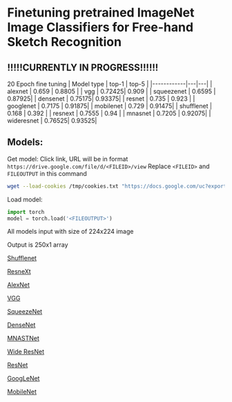# Finetuning pretrained ImageNet Image Classifiers for Free-hand Sketch Recognition
## !!!!!CURRENTLY IN PROGRESS!!!!!!

20 Epoch fine tuning
| Model type | top-1  | top-5  |
|------------|---|---|
| alexnet    | 0.659  | 0.8805 |
| vgg        | 0.72425| 0.909  |
| squeezenet | 0.6595 | 0.87925|
| densenet   | 0.75175| 0.93375|
| resnet     | 0.735  | 0.923  |
| googlenet  | 0.7175 | 0.91875|
| mobilenet  | 0.729  | 0.91475|
| shufflenet | 0.168  | 0.392  |
| resnext    | 0.7555 | 0.94   |
| mnasnet    | 0.7205 | 0.92075|
| wideresnet | 0.76525| 0.93525|

## Models:
Get model:
Click link, URL will be in format `https://drive.google.com/file/d/<FILEID>/view`
Replace `<FILEID>` and `FILEOUTPUT` in this command
```bash
wget --load-cookies /tmp/cookies.txt "https://docs.google.com/uc?export=download&confirm=$(wget --quiet --save-cookies /tmp/cookies.txt --keep-session-cookies --no-check-certificate 'https://docs.google.com/uc?export=download&id=<FILEID>' -O- | sed -rn 's/.*confirm=([0-9A-Za-z_]+).*/\1\n/p')&id=<FILEID>" -O <FILEOUTPUT> && rm -rf /tmp/cookies.txt
```

Load model:
```python
import torch
model = torch.load('<FILEOUTPUT>')
```
All models input with size of 224x224 image

Output is 250x1 array

[Shufflenet](https://drive.google.com/file/d/1-CBr2qc8xHAqtYuXKnEKrKOe6JySiQyx/view?usp=sharing)

[ResneXt](https://drive.google.com/file/d/1-LaeQCCzjcNpIb3Cu7pnuL2rfGj48DVc/view?usp=sharing)

[AlexNet](https://drive.google.com/file/d/1-S2glVkseE-GCd9fjeeCxbys71i1HqFh/view?usp=sharing)

[VGG](https://drive.google.com/file/d/1-cCo9FNSL3EUPIJEPV-RDyl-QLHzE5Gm/view?usp=sharing)

[SqueezeNet](https://drive.google.com/file/d/1-vaCEBBqCPO6dSrOJawdXAViK-UmXFWP/view?usp=sharing)

[DenseNet](https://drive.google.com/file/d/104mZmdDZFcVPLhQmNwlxWdTEcOmeZA4-/view?usp=sharing)

[MNASTNet](https://drive.google.com/file/d/106PacomRKaiy8k47iOFUmsPlGekmFQ39/view?usp=sharing)

[Wide ResNet](https://drive.google.com/file/d/109MTLD6o8hYkfqS5dL-mv5XOd0njIwh0/view?usp=sharing)

[ResNet](https://drive.google.com/file/d/10Go0fA8TdjL66cKw6H5aHCXjknOyisuG/view?usp=sharing)

[GoogLeNet](https://drive.google.com/file/d/10S2v3TkP_9dHh-dXrO7uNj5f0nXZSpmT/view?usp=sharing)

[MobileNet](https://drive.google.com/file/d/1weqhBx0Rs4b7rfOQI8G9gHm8crBp1b3Y/view?usp=sharing)

